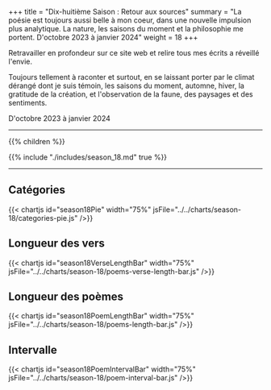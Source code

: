 +++
title = "Dix-huitième Saison : Retour aux sources"
summary = "La poésie est toujours aussi belle à mon coeur, dans une nouvelle impulsion plus analytique. La nature, les saisons du moment et la philosophie me portent. D'octobre 2023 à janvier 2024"
weight = 18
+++

Retravailler en profondeur sur ce site web et relire tous mes écrits a réveillé l'envie.
    
Toujours tellement à raconter et surtout, en se laissant porter par le climat dérangé dont je suis témoin, les saisons du moment, automne, hiver, la gratitude de la création, et l'observation de la faune, des paysages et des sentiments.

D'octobre 2023 à janvier 2024

---
{{% children  %}}

{{% include "./includes/season_18.md" true %}}

---
## Catégories
{{< chartjs id="season18Pie" width="75%" jsFile="../../charts/season-18/categories-pie.js" />}}
## Longueur des vers
{{< chartjs id="season18VerseLengthBar" width="75%" jsFile="../../charts/season-18/poems-verse-length-bar.js" />}}
## Longueur des poèmes
{{< chartjs id="season18PoemLengthBar" width="75%" jsFile="../../charts/season-18/poems-length-bar.js" />}}
## Intervalle
{{< chartjs id="season18PoemIntervalBar" width="75%" jsFile="../../charts/season-18/poem-interval-bar.js" />}}
